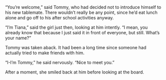 “You’re welcome,” said Tommy, who had decided not to introduce himself to his new tablemate. There wouldn’t really be any point, since he’d eat lunch alone and go off to his after school activities anyway. 

“I’m Tiana,” said the girl just then, looking at him intently. “I mean, you already know that because I just said it in front of everyone, but still. What’s your name?”

Tommy was taken aback. It had been a long time since someone had actually tried to make friends with him. 

“I-I’m Tommy,” he said nervously. “Nice to meet you.”

After a moment, she smiled back at him before looking at the board. 

